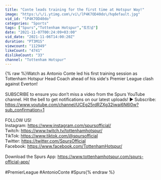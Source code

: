 ```yaml
---
title: "Conte leads training for the first time at Hotspur Way!"
image: "https:\/\/i.ytimg.com\/vi\/lP4K7OD40do\/hqdefault.jpg"
vid_id: "lP4K7OD40do"
categories: "Sports"
tags: ["Spurs","Tottenham Hotspur","토트넘"]
date: "2021-11-07T00:24:09+03:00"
vid_date: "2021-11-06T14:00:20Z"
duration: "PT3M1S"
viewcount: "112949"
likeCount: "4741"
dislikeCount: "33"
channel: "Tottenham Hotspur"
---
```

{% raw %}Watch as Antonio Conte led his first training session as Tottenham Hotspur Head Coach ahead of his side's Premier League clash against Everton!<br /><br />SUBSCRIBE to ensure you don’t miss a video from the Spurs YouTube channel. Hit the bell to get notifications on our latest uploads! ► Subscribe: <a rel="nofollow" target="blank" href="https://www.youtube.com/channel/UCEg25rdRZXg32iwai6N6l0w?sub_confirmation=1">https://www.youtube.com/channel/UCEg25rdRZXg32iwai6N6l0w?sub_confirmation=1</a> <br /><br />FOLLOW US!<br />Instagram: <a rel="nofollow" target="blank" href="https://www.instagram.com/spursofficial/">https://www.instagram.com/spursofficial/</a><br />Twitch: <a rel="nofollow" target="blank" href="https://www.twitch.tv/tottenhamhotspur/">https://www.twitch.tv/tottenhamhotspur/</a><br />TikTok: <a rel="nofollow" target="blank" href="https://www.tiktok.com/@spursofficial">https://www.tiktok.com/@spursofficial</a><br />Twitter: <a rel="nofollow" target="blank" href="https://twitter.com/SpursOfficial">https://twitter.com/SpursOfficial</a><br />Facebook: <a rel="nofollow" target="blank" href="https://www.facebook.com/TottenhamHotspur/">https://www.facebook.com/TottenhamHotspur/</a><br /><br />Download the Spurs App: <a rel="nofollow" target="blank" href="https://www.tottenhamhotspur.com/spurs-official-app/">https://www.tottenhamhotspur.com/spurs-official-app/</a><br /><br />#PremierLeague #AntonioConte #Spurs{% endraw %}
